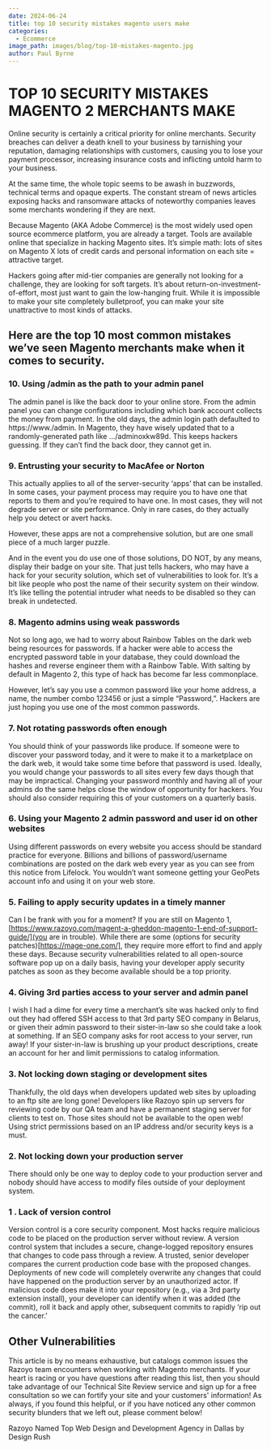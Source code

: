 ```yaml
---
date: 2024-06-24
title: top 10 security mistakes magento users make
categories:
  - Ecommerce
image_path: images/blog/top-10-mistakes-magento.jpg
author: Paul Byrne
---
```


# TOP 10 SECURITY MISTAKES MAGENTO 2 MERCHANTS MAKE

Online security is certainly a critical priority for online merchants. Security breaches can deliver a death knell to your business by tarnishing your reputation, damaging relationships with customers, causing you to lose your payment processor, increasing insurance costs and inflicting untold harm to your business.

At the same time, the whole topic seems to be awash in buzzwords, technical terms and opaque experts. The constant stream of news articles exposing hacks and ransomware attacks of noteworthy companies leaves some merchants wondering if they are next.

Because Magento (AKA Adobe Commerce) is the most widely used open source ecommerce platform, you are already a target. Tools are available online that specialize in hacking Magento sites. It’s simple math: lots of sites on Magento X lots of credit cards and personal information on each site = attractive target.

Hackers going after mid-tier companies are generally not looking for a challenge, they are looking for soft targets. It’s about return-on-investment-of-effort, most just want to gain the low-hanging fruit. While it is impossible to make your site completely bulletproof, you can make your site unattractive to most kinds of attacks.

## Here are the top 10 most common mistakes we’ve seen Magento merchants make when it comes to security.

### 10. Using /admin as the path to your admin panel

The admin panel is like the back door to your online store. From the admin panel you can change configurations including which bank account collects the money from payment. In the old days, the admin login path defaulted to https://www./admin. In Magento, they have wisely updated that to a randomly-generated path like …/adminoxkw89d. This keeps hackers guessing. If they can’t find the back door, they cannot get in.

### 9. Entrusting your security to MacAfee or Norton

This actually applies to all of the server-security ‘apps’ that can be installed. In some cases, your payment process may require you to have one that reports to them and you’re required to have one. In most cases, they will not degrade server or site performance. Only in rare cases, do they actually help you detect or avert hacks.

However, these apps are not a comprehensive solution, but are one small piece of a much larger puzzle.

And in the event you do use one of those solutions, DO NOT, by any means, display their badge on your site. That just tells hackers, who may have a hack for your security solution, which set of vulnerabilities to look for. It’s a bit like people who post the name of their security system on their window. It’s like telling the potential intruder what needs to be disabled so they can break in undetected.

### 8. Magento admins using weak passwords

Not so long ago, we had to worry about Rainbow Tables on the dark web being resources for passwords. If a hacker were able to access the encrypted password table in your database, they could download the hashes and reverse engineer them with a Rainbow Table. With salting by default in Magento 2, this type of hack has become far less commonplace.

However, let’s say you use a common password like your home address, a name, the number combo 123456 or just a simple “Password,”. Hackers are just hoping you use one of the most common passwords.

### 7. Not rotating passwords often enough

You should think of your passwords like produce. If someone were to discover your password today, and it were to make it to a marketplace on the dark web, it would take some time before that password is used. Ideally, you would change your passwords to all sites every few days though that may be impractical. Changing your password monthly and having all of your admins do the same helps close the window of opportunity for hackers. You should also consider requiring this of your customers on a quarterly basis.

### 6. Using your Magento 2 admin password and user id on other websites

Using different passwords on every website you access should be standard practice for everyone. Billions and billions of password/username combinations are posted on the dark web every year as you can see from this notice from Lifelock. You wouldn’t want someone getting your GeoPets account info and using it on your web store.

### 5. Failing to apply security updates in a timely manner

Can I be frank with you for a moment? If you are still on Magento 1, [https://www.razoyo.com/magent-a-gheddon-magento-1-end-of-support-guide/](you are in trouble). While there are some (options for security patches)[https://mage-one.com/], they require more effort to find and apply these days. Because security vulnerabilities related to all open-source software pop up on a daily basis, having your developer apply security patches as soon as they become available should be a top priority.

### 4. Giving 3rd parties access to your server and admin panel

I wish I had a dime for every time a merchant’s site was hacked only to find out they had offered SSH access to that 3rd party SEO company in Belarus, or given their admin password to their sister-in-law so she could take a look at something. If an SEO company asks for root access to your server, run away! If your sister-in-law is brushing up your product descriptions, create an account for her and limit permissions to catalog information.

### 3. Not locking down staging or development sites

Thankfully, the old days when developers updated web sites by uploading to an ftp site are long gone! Developers like Razoyo spin up servers for reviewing code by our QA team and have a permanent staging server for clients to test on. Those sites should not be available to the open web! Using strict permissions based on an IP address and/or security keys is a must.

### 2. Not locking down your production server

There should only be one way to deploy code to your production server and nobody should have access to modify files outside of your deployment system.

### 1 . Lack of version control

Version control is a core security component. Most hacks require malicious code to be placed on the production server without review.
A version control system that includes a secure, change-logged repository ensures that changes to code pass through a review. A trusted, senior developer compares the current production code base with the proposed changes. Deployments of new code will completely overwrite any changes that could have happened on the production server by an unauthorized actor.
If malicious code does make it into your repository (e.g., via a 3rd party extension install), your developer can identify when it was added (the commit), roll it back and apply other, subsequent commits to rapidly ‘rip out the cancer.’

## Other Vulnerabilities

This article is by no means exhaustive, but catalogs common issues the Razoyo team encounters when working with Magento merchants. If your heart is racing or you have questions after reading this list, then you should take advantage of our Technical Site Review service and sign up for a free consultation so we can fortify your site and your customers' information!
As always, if you found this helpful, or if you have noticed any other common security blunders that we left out, please comment below!

Razoyo Named Top Web Design and Development Agency in Dallas by Design Rush
